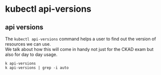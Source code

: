 # kubectl api-versions

## api versions

The `kubectl api-versions` command helps a user to find out the version of resources we can use.  
We talk about how this will come in handy not just for the CKAD exam but also for day to day usage.

``` shell
k api-versions
k api-versions | grep -i auto
```
